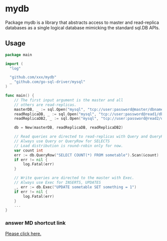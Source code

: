 # mydb

Package mydb is a library that abstracts access to master and read-replica databases as a single logical database mimicking the standard sql.DB APIs.

## Usage
```go
package main

import (
  "log"

  "github.com/xxx/mydb"
  _ "github.com/go-sql-driver/mysql"
)

func main() {
    // The first input argument is the master and all
    // others are read-replicas.
    masterDB, _ := sql.Open("mysql", "tcp://user:password@master/dbname")
    readReplicaDB, _ := sql.Open("mysql", "tcp://user:password@read1/dbname")
    readReplicaDB2, _ := sql.Open("mysql", "tcp://user:password@read2/dbname")

    db = New(masterDB, readReplicaDB, readReplicaDB2)

    // Read queries are directed to read-replicas with Query and QueryRow.
    // Always use Query or QueryRow for SELECTS
    // Load distribution is round-robin only for now.
    var count int
    err := db.QueryRow("SELECT COUNT(*) FROM sometable").Scan(&count)
    if err != nil {
        log.Fatal(err)
    }

    // Write queries are directed to the master with Exec.
    // Always use Exec for INSERTS, UPDATES
    _, err := db.Exec("UPDATE sometable SET something = 1")
    if err != nil {
        log.Fatal(err)
    }
    ...
}
```

### answer MD shortcut link

[Please click here.](./answer.md)